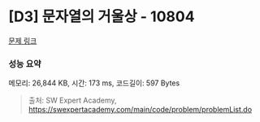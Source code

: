 # [D3] 문자열의 거울상 - 10804 

[문제 링크](https://swexpertacademy.com/main/code/problem/problemDetail.do?contestProbId=AXTC0x16D8EDFASe) 

### 성능 요약

메모리: 26,844 KB, 시간: 173 ms, 코드길이: 597 Bytes



> 출처: SW Expert Academy, https://swexpertacademy.com/main/code/problem/problemList.do